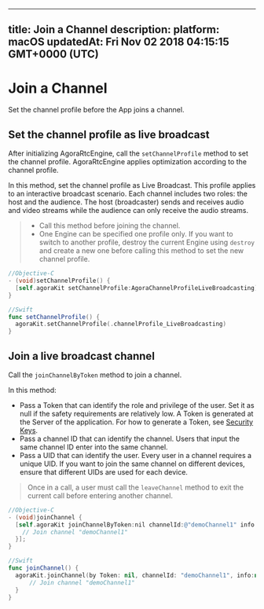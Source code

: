 
---
title: Join a Channel
description: 
platform: macOS
updatedAt: Fri Nov 02 2018 04:15:15 GMT+0000 (UTC)
---
# Join a Channel
Set the channel profile before the App joins a channel.

## Set the channel profile as live broadcast
After initializing AgoraRtcEngine, call the `setChannelProfile` method to set the channel profile. AgoraRtcEngine applies optimization according to the channel profile.

In this method, set the channel profile as Live Broadcast. This profile applies to an interactive broadcast scenario. Each channel includes two roles: the host and the audience. The host (broadcaster) sends and receives audio and video streams while the audience can only receive the audio streams.

> - Call this method before joining the channel.
> - One Engine can be specified one profile only. If you want to switch to another profile, destroy the current Engine using `destroy` and create a new one before calling this method to set the new channel profile.

```objective-c
//Objective-C
- (void)setChannelProfile() {
  [self.agoraKit setChannelProfile:AgoraChannelProfileLiveBroadcasting]
}
```

```swift
//Swift
func setChannelProfile() {
  agoraKit.setChannelProfile(.channelProfile_LiveBroadcasting)
}
```

## Join a live broadcast channel
Call the `joinChannelByToken` method to join a channel. 

In this method:

- Pass a Token that can identify the role and privilege of the user. Set it as null if the safety requirements are relatively low. A Token is generated at the Server of the application. For how to generate a Token, see [Security Keys](../../en/Interactive%20Broadcast/token.md).
- Pass a channel ID that can identify the channel. Users that input the same channel ID enter into the same channel.
- Pass a UID that can identify the user. Every user in a channel requires a unique UID. If you want to join the same channel on different devices, ensure that different UIDs are used for each device.

> Once in a call, a user must call the `leaveChannel` method to exit the current call before entering another channel.

```objective-c
//Objective-C
- (void)joinChannel {
  [self.agoraKit joinChannelByToken:nil channelId:@"demoChannel1" info:nil uid:0 joinSuccess:^(NSString *channel, NSUInteger uid, NSInteger elapsed) {
    // Join channel "demoChannel1"
  }];
}
```

```swift
//Swift
func joinChannel() {
  agoraKit.joinChannel(by Token: nil, channelId: "demoChannel1", info:nil, uid:0){[weak self] (sid, uid, elapsed) -> Void in
      // Join channel "demoChannel1"
  }
}
```

